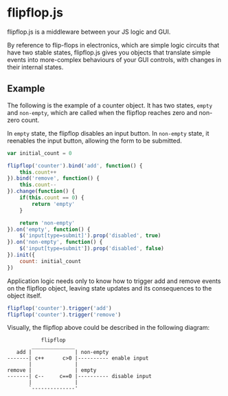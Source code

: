 # flipflop.js

flipflop.js is a middleware between your JS logic and GUI.

By reference to flip-flops in electronics, which are simple logic
circuits that have two stable states, flipflop.js gives you objects that
translate simple events into more-complex behaviours of your GUI
controls, with changes in their internal states.

## Example

The following is the example of a counter object. It has two states,
`empty` and `non-empty`, which are called when the flipflop reaches zero
and non-zero count.

In `empty` state, the flipflop disables an input button. In `non-empty`
state, it reenables the input button, allowing the form to be submitted.

```javascript
var initial_count = 0

flipflop('counter').bind('add', function() {
    this.count++
}).bind('remove', function() {
    this.count--
}).change(function() {
    if(this.count == 0) {
        return 'empty'
    }

    return 'non-empty'
}).on('empty', function() {
    $('input[type=submit]').prop('disabled', true)
}).on('non-empty', function() {
    $('input[type=submit']).prop('disabled', false)
}).init({
    count: initial_count
})
```

Application logic needs only to know how to trigger add and remove
events on the flipflop object, leaving state updates and its
consequences to the object itself.

```javascript
flipflop('counter').trigger('add')
flipflop('counter').trigger('remove')
```

Visually, the flipflop above could be described in the following
diagram:

               flipflop
            ______________
       add |              | non-empty
    -------| c++      c>0 |---------- enable input
           |              |
    remove |              | empty
    -------| c--     c==0 |---------- disable input
           |              |
           `--------------'

<!-- vim: set tw=72: -->
